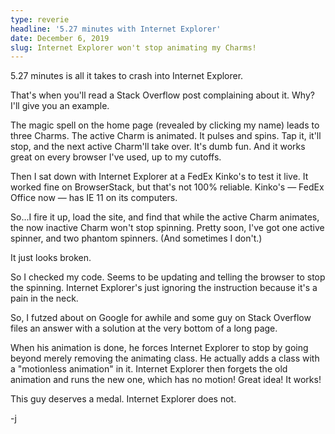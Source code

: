 ```yaml
---
type: reverie
headline: '5.27 minutes with Internet Explorer'
date: December 6, 2019
slug: Internet Explorer won't stop animating my Charms!
---
```


5.27 minutes is all it takes to crash into Internet Explorer. 

That's when you'll read a Stack Overflow post complaining about it. Why? I'll give you an example. 

The magic spell on the home page (revealed by clicking my name) leads to three Charms. The active Charm is animated. It pulses and spins. Tap it, it'll stop, and the next active Charm'll take over. It's dumb fun. And it works great on every browser I've used, up to my cutoffs.

Then I sat down with Internet Explorer at a FedEx Kinko's to test it live. It worked fine on BrowserStack, but that's not 100% reliable. Kinko's — FedEx Office now — has IE 11 on its computers. 

So...I fire it up, load the site, and find that while the active Charm animates, the now inactive Charm won't stop spinning. Pretty soon, I've got one active spinner, and two phantom spinners. (And sometimes I don't.)

It just looks broken. 

So I checked my code. Seems to be updating and telling the browser to stop the spinning. Internet Explorer's just ignoring the instruction because it's a pain in the neck. 

So, I futzed about on Google for awhile and some guy on Stack Overflow files an answer with a solution at the very bottom of a long page. 

When his animation is done, he forces Internet Explorer to stop by going beyond merely removing the animating class. He actually adds a class with a "motionless animation" in it. Internet Explorer then forgets the old animation and runs the new one, which has no motion! Great idea! It works!

This guy deserves a medal. Internet Explorer does not.

-j
